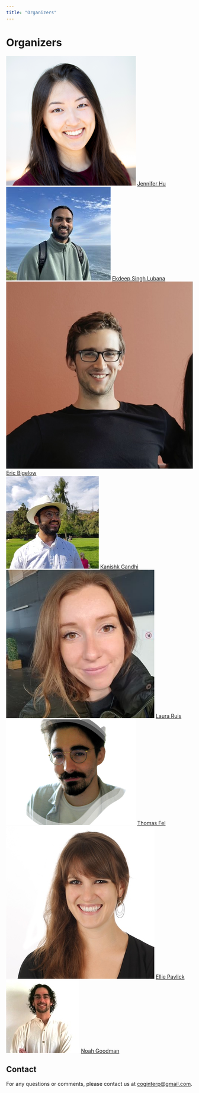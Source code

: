 ```yaml
---
title: "Organizers"
---
```


# Organizers

<div class="list-of-people">
    <div class="person">
        <img src="/organizing-team/jenn.png">
        <a href="https://jennhu.github.io" target="_blank">Jennifer Hu</a>
    </div>
    <div class="person">
        <img src="/organizing-team/ekdeep.jpeg">
        <a href="https://ekdeepslubana.github.io" target="_blank">Ekdeep Singh Lubana</a>
    </div>
    <div class="person">
        <img src="/organizing-team/eric.jpg">
        <a href="https://scholar.google.com/citations?user=wpppofoAAAAJ" target="_blank">Eric Bigelow</a>
    </div>
    <!--  -->
    <!-- TODO: images for each of these -->
    <!--  -->
    <div class="person">
        <img src="/organizing-team/kanishk.jpeg">
        <a href="https://www.kanishkgandhi.com" target="_blank">Kanishk Gandhi</a>
    </div>
    <div class="person">
        <img src="/organizing-team/laura.jpg">
        <a href="https://lauraruis.github.io" target="_blank">Laura Ruis</a>
    </div>
    <div class="person">
        <img src="/organizing-team/thomas.png">
        <a href="https://thomasfel.me" target="_blank">Thomas Fel</a>
    </div>
    <div class="person">
        <img src="/organizing-team/ellie.jpg">
        <a href="https://cs.brown.edu/people/epavlick/" target="_blank">Ellie Pavlick</a>
    </div>
    <div class="person">
        <img src="/organizing-team/noah.jpeg">
        <a href="https://cocolab.stanford.edu/ndg" target="_blank">Noah Goodman</a>
    </div>
</div>


## Contact

For any questions or comments, please contact us at <coginterp@gmail.com>.

<!-- ---

# Acknowledgements

We acknowledge and greatly appreciate the help of all reviewers and members of the program committee who made this workshop possible. -->



<!-- <table class="table table-bordered table-hover table-condensed">
<tbody><tr>
<td>Abhishek Sinha</td>
<td> Waymo</td>
</tr>
<tr>
<td>AJ Piergiovanni</td>
<td> Google</td>
</tr>
<tr>
<td>Alain Ryser</td>
<td> ETH Zurich</td>
</tr>
<tr>
<td>Aleksandr Panov</td>
<td> Artificial Intelligence Research Institute</td>
</tr>
<tr>
<td>Alexander Marx</td>
<td> ETH Zurich</td>
</tr>
<tr>
<td>Alexey Kovalev</td>
<td> Artificial Intelligence Research Institute</td>
</tr>
<tr>
<td>Alice Bizeul</td>
<td> ETH Zurich</td>
</tr>
<tr>
<td>Amro Kamal Mohamed Abbas &nbsp</td>
<td> The African Institute For Mathematical Sciences</td>
</tr>
<tr>
<td>Anthony Zhe Liu</td>
<td> University of Michigan</td>
</tr>
<tr>
<td>Batuhan Koyuncu</td>
<td> Saarland University</td>
</tr>
<tr>
<td>Chaerin Kong</td>
<td> Seoul National University</td>
</tr>
<tr>
<td>Christopher Wang</td>
<td> MIT CSAIL</td>
</tr>
<tr>
<td>Colin Conwell</td>
<td> Harvard University</td>
</tr>
<tr>
<td>Dan Ruta</td>
<td> University of Surrey</td>
</tr>
<tr>
<td>Daniel Barrejon</td>
<td> Universidad Carlos III de Madrid</td>
</tr>
<tr>
<td>Daphné Chopard</td>
<td> ETH Zurich</td>
</tr>
<tr>
<td>Dmitry Yudin</td>
<td> Artificial Intelligence Research Intsitute</td>
</tr>
<tr>
<td>Dota Tianai Dong</td>
<td> Max Planck Institute for Psycholinguistics </td>
</tr>
<tr>
<td>Emanuele Palumbo</td>
<td> ETH Zurich</td>
</tr>
<tr>
<td>Fábio Vital</td>
<td> Instituto Superior Técnico, Lisboa</td>
</tr>
<tr>
<td>Farah Shamout</td>
<td> New York University</td>
</tr>
<tr>
<td>Francisco S. Melo</td>
<td> Instituto Superior Técnico, Lisboa</td>
</tr>
<tr>
<td>Gaurav Mishra</td>
<td> Indian Institute of Technology, Delhi</td>
</tr>
<tr>
<td>Hang Yin</td>
<td> KTH Royal Institute of Technology</td>
</tr>
<tr>
<td>Harsh Shrivastava</td>
<td> Microsoft</td>
</tr>
<tr>
<td>Heike Leutheuser</td>
<td> ETH Zurich</td>
</tr>
<tr>
<td>Henrique Aguiar</td>
<td> University of Oxford</td>
</tr>
<tr>
<td>Hiroki Furuta</td>
<td> The University of Tokyo</td>
</tr>
<tr>
<td>Ilaria Manco</td>
<td> Queen Mary University of London</td>
</tr>
<tr>
<td>Jonas Klesen</td>
<td> Saarland University</td>
</tr>
<tr>
<td>Krikamol Muandet</td>
<td> CISPA - Helmholtz Center for Information Security</td>
</tr>
<tr>
<td>Mariya Toneva</td>
<td> Max Planck Institute for Software Systems</td>
</tr>
<tr>
<td>Masahiro Suzuki</td>
<td> The University of Tokyo, Tokyo Institute of Technology</td>
</tr>
<tr>
<td>Nona Rajabi</td>
<td> KTH Royal Institute of Technology</td>
</tr>
<tr>
<td>Pablo Sanchez Martin</td>
<td> Max Planck Institute for Intelligent Systems</td>
</tr>
<tr>
<td>Peiyang Shi</td>
<td> KTH Royal Institute of Technology</td>
</tr>
<tr>
<td>Priyank Jaini</td>
<td> Google</td>
</tr>
<tr>
<td>Rahim Entezari</td>
<td> TU Graz</td>
</tr>
<tr>
<td>Sebastian M. Schmon</td>
<td> Durham University</td>
</tr>
<tr>
<td>Senthilkumar Gopal</td>
<td> eBay Inc</td>
</tr>
<tr>
<td>Simon Kornblith</td>
<td> Google</td>
</tr>
<tr>
<td>Sören Richard Stahlschmidt</td>
<td> University College of Skövde</td>
</tr>
<tr>
<td>Taihong Xiao</td>
<td> University of California at Merced</td>
</tr>
<tr>
<td>Thomas M. Sutter</td>
<td> ETH Zurich</td>
</tr>
<tr>
<td>Tom Joy</td>
<td> Five AI</td>
</tr>
<tr>
<td>Udita Patel</td>
<td> Amazon</td>
</tr>
<tr>
<td>Wenjie Yin</td>
<td> KTH Royal Institute of Technology</td>
</tr>
<tr>
<td>Ying Wang</td>
<td> New York University</td>
</tr>
<tr>
<td>Yunseok Jang</td>
<td> University of Michigan</td>
</tr>
<tr>
<td>Zachary Novack</td>
<td> University of California, San Diego</td>
</tr>
</tbody></table> -->
